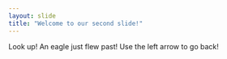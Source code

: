 ```yaml
---
layout: slide
title: "Welcome to our second slide!"
---
```

Look up! An eagle just flew past!
Use the left arrow to go back!
